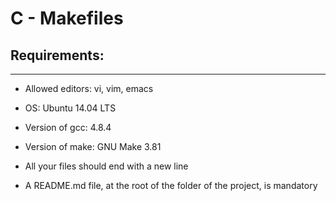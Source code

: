 # C - Makefiles

## Requirements:
---

 * Allowed editors: vi, vim, emacs

 * OS: Ubuntu 14.04 LTS

 * Version of gcc: 4.8.4

 * Version of make: GNU Make 3.81

 * All your files should end with a new line

 * A README.md file, at the root of the folder of the project, is mandatory